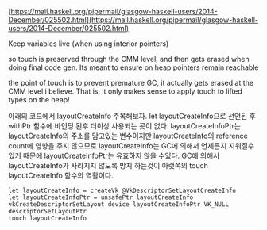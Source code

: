 [https://mail.haskell.org/pipermail/glasgow-haskell-users/2014-December/025502.html](https://mail.haskell.org/pipermail/glasgow-haskell-users/2014-December/025502.html)

Keep variables live (when using interior pointers)

so touch is preserved through the CMM level, and then gets erased when doing final code gen.
Its meant to ensure on heap pointers remain reachable

the point of touch is to prevent premature GC, it actually gets erased at the CMM level i believe.
That is, it only makes sense to apply touch to lifted types on the heap!

아래의 코드에서 layoutCreateInfo 주목해보자.
let layoutCreateInfo으로 선언된 후 withPtr 함수에 바인딩 된후 더이상 사용되는 곳이 없다.
layoutCreateInfoPtr는 layoutCreateInfo의 주소를 담고있는 변수이지만 layoutCreateInfo의 reference count에 영향을 주지 않으므로  layoutCreateInfo는 GC에 의해서 언제든지 지워질수 있기 때문에 layoutCreateInfoPtr는 유효하지 않을 수있다. GC에 의해서 layoutCreateInfo가 사라지지 않도록 방지 하는것이 아랫쪽의 touch layoutCreateInfo 함수의 역활이다.

```
let layoutCreateInfo = createVk @VkDescriptorSetLayoutCreateInfo
let layoutCreateInfoPtr = unsafePtr layoutCreateInfo
vkCreateDescriptorSetLayout device layoutCreateInfoPtr VK_NULL descriptorSetLayoutPtr
touch layoutCreateInfo
```